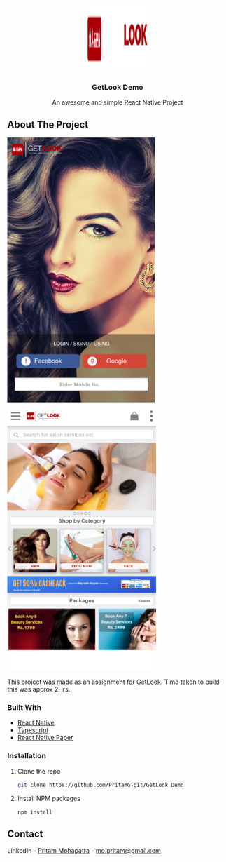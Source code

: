 <!-- PROJECT LOGO -->
<p align="center">
  <a href="https://getlook.in/home">
    <img src="src/assets/images/getlook.png" alt="Logo" width="150" height="150">
  </a>

  <h3 align="center">GetLook Demo</h3>

  <p align="center">
    An awesome and simple React Native Project  
  </p>
</p>

<!-- ABOUT THE PROJECT -->

## About The Project

![Screenshot1](ScreenShots/Screenshot1.png)

![Screenshot2](ScreenShots/Screenshot2.png)

This project was made as an assignment for [GetLook](https://getlook.in/home). Time taken to build this was approx 2Hrs.

### Built With

- [React Native](https://reactnative.dev/)
- [Typescript](https://www.typescriptlang.org/)
- [React Native Paper](https://callstack.github.io/react-native-paper/)

### Installation

1. Clone the repo
   ```sh
   git clone https://github.com/PritamG-git/GetLook_Demo
   ```
2. Install NPM packages
   ```sh
   npm install
   ```

<!-- CONTACT -->

## Contact

LinkedIn - [Pritam Mohapatra](https://www.linkedin.com/in/pritam-mohapatra-5a0a84195/) - mo.pritam@gmail.com
